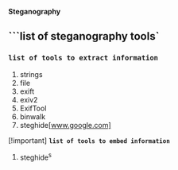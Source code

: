 __Steganography__ 

## ```list of steganography tools`

### `list of tools to extract information`
1. strings 
2. file 
3. exift
4. exiv2
5. ExifTool
6. binwalk
7. steghide[www.google.com]

[!important] __`list of tools to embed information`__
1. steghide<sup>s</sup>
